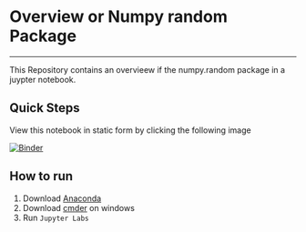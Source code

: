 # Overview or Numpy random Package
***

This Repository contains an overvieew if the numpy.random package in a juypter notebook.


## Quick Steps
View this notebook in static form by clicking the following image 

[![Binder](https://mybinder.org/badge_logo.svg)](https://mybinder.org/v2/gh/Lynch08/Fundementals_Of_Data_Analysis/HEAD?labpath=Numpy_Random.ipnb)

## How to run

1. Download [Anaconda](https://www.anaconda.com/products/individual)
2. Download [cmder](https://cmder.net/) on windows
3. Run `Jupyter Labs`